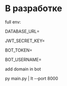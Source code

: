 # В разработке

full env:

DATABASE_URL=

JWT_SECRET_KEY=

BOT_TOKEN=

BOT_USERNAME=


add domain in bot

py main.py | lt --port 8000
